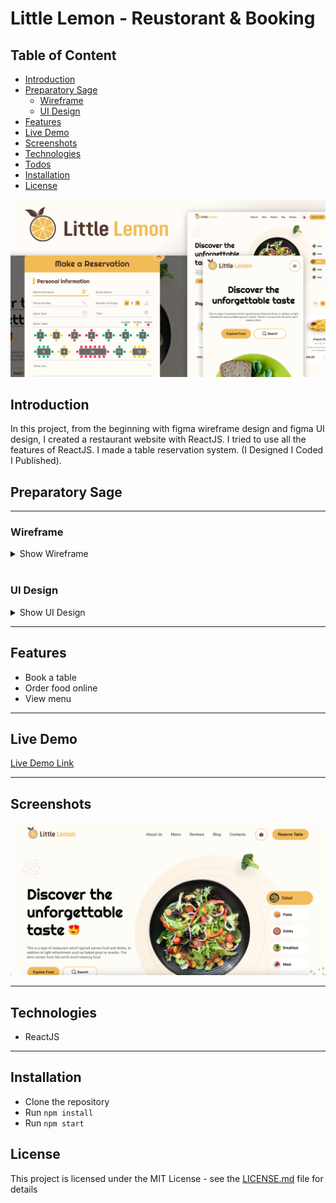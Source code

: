 # Little Lemon - Reustorant & Booking

## Table of Content

- [Introduction](#introduction)
- [Preparatory Sage](#preparatory-sage)
  - [Wireframe](#wireframe)
  - [UI Design](#ui-design)
- [Features](#features)
- [Live Demo](#live-demo)
- [Screenshots](#screenshots)
- [Technologies](#technologies)
- [Todos](#todos)
- [Installation](#installation)
- [License](#license)

![main-image](./readmeAssets/main-image.jpg)

## Introduction

In this project, from the beginning with figma wireframe design and figma UI design, I created a restaurant website with ReactJS. I tried to use all the features of ReactJS. I made a table reservation system. (I Designed I Coded I Published).

## Preparatory Sage

---

### Wireframe

<details>
<summary>Show Wireframe</summary>

![wireframe1](./readmeAssets/wireframe/w1.png)

</details>

<br />

### UI Design

<details>
<summary>Show UI Design</summary>

![ui-design-1](./readmeAssets/ui-design/ui1.png)
![ui-design-2](./readmeAssets/ui-design/ui2.png)

</details>

---

## Features

- Book a table
- Order food online
- View menu

---

## Live Demo

[Live Demo Link](https://azateser.github.io/little-lemon-finalProject/build)

---

## Screenshots

![screenshot](./readmeAssets/screenshots/screenshot.png)

---

## Technologies

- ReactJS

---

## Installation

- Clone the repository
- Run `npm install`
- Run `npm start`

## License

This project is licensed under the MIT License - see the [LICENSE.md](LICENSE.md) file for details
